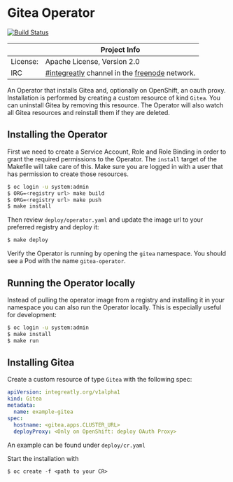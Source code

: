 # Gitea Operator

[![Build Status](https://travis-ci.org/integr8ly/gitea-operator.svg?branch=master)](https://travis-ci.org/integr8ly/gitea-operator)

|                 | Project Info  |
| --------------- | ------------- |
| License:        | Apache License, Version 2.0                      |
| IRC             | [#integreatly](https://webchat.freenode.net/?channels=integreatly) channel in the [freenode](http://freenode.net/) network. |

An Operator that installs Gitea and, optionally on OpenShift, an oauth proxy. Installation is performed by creating a custom resource of kind `Gitea`. You can uninstall Gitea by removing this resource.
The Operator will also watch all Gitea resources and reinstall them if they are deleted.

## Installing the Operator

First we need to create a Service Account, Role and Role Binding in order to grant the required permissions to the Operator. The `install` target of the Makefile will take care of this. Make sure you are logged in with a user that has permission to create those resources.

```sh
$ oc login -u system:admin
$ ORG=<registry url> make build
$ ORG=<registry url> make push
$ make install
```

Then review `deploy/operator.yaml` and update the image url to your preferred registry and deploy it:

```sh
$ make deploy
```

Verify the Operator is running by opening the `gitea` namespace. You should see a Pod with the name `gitea-operator`.

## Running the Operator locally

Instead of pulling the operator image from a registry and installing it in your namespace you can also run the Operator locally. This is especially useful for development:

```sh
$ oc login -u system:admin
$ make install
$ make run
```

## Installing Gitea

Create a custom resource of type `Gitea` with the following spec:

```yaml
apiVersion: integreatly.org/v1alpha1
kind: Gitea
metadata:
  name: example-gitea
spec:
  hostname: <gitea.apps.CLUSTER_URL>
  deployProxy: <Only on OpenShift: deploy OAuth Proxy>
```

An example can be found under `deploy/cr.yaml`

Start the installation with

```
$ oc create -f <path to your CR>
```
